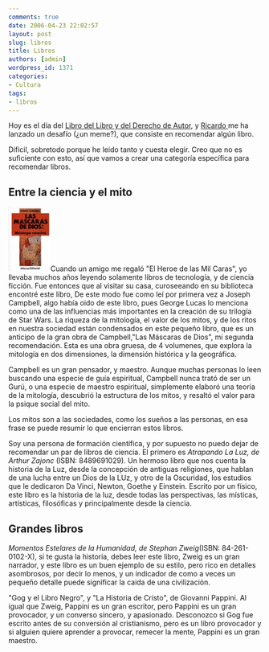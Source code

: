 ```yaml
---
comments: true
date: 2006-04-23 22:02:57
layout: post
slug: libros
title: Libros
authors: [admin]
wordpress_id: 1371
categories:
- Cultura
tags:
- libros
---
```


Hoy es el día del [Libro del Libro y del Derecho de Autor](http://replay.waybackmachine.org/20071028182259/http://portal.unesco.org/culture/es/ev.php-URL_ID=5125&URL_DO=DO_TOPIC&URL_SECTION=201.html), y [Ricardo ](http://replay.waybackmachine.org/20071028182259/http://www.ricardodiaz.org/)me ha lanzado un desafío (¿un meme?), que consiste en recomendar algún libro.

Dificil, sobretodo porque he leido tanto y cuesta elegir. Creo que no es suficiente con esto, así que vamos a crear una categoría específica para recomendar libros.


## Entre la ciencia y el mito


![lasmascaras.jpg](lasmascaras.jpg)Cuando un amigo me regaló "El Heroe de las Mil Caras", yo llevaba muchos años leyendo solamente libros de tecnología, y de ciencia ficción. Fue entonces que al visitar su casa, curoseeando en su biblioteca encontré este libro, De este modo fue como leí por primera vez a Joseph Campbell, algo había oido de este libro, pues George Lucas lo menciona como una de las influencias más importantes en la creación de su trilogía de Star Wars.
La riqueza de la mitología, el valor de los mitos, y de los ritos en nuestra sociedad están condensados en este pequeño libro, que es un anticipo de la gran obra de Campbell,"Las Máscaras de Dios", mi segunda recomendación. Esta es una obra gruesa, de 4 volumenes, que explora la mitología en dos dimensiones, la dimensión histórica y la geográfica.

Campbell es un gran pensador, y maestro. Aunque muchas personas lo leen buscando una especie de guía espiritual, Campbell nunca trató de ser un Gurú, o una especie de maestro espiritual, simplemente elaboró una teoría de la mitología, descubrió la estructura de los mitos, y resaltó el valor para la psique social del mito.

Los mitos son a las sociedades, como los sueños a las personas, en esa frase se puede resumir lo que encierran estos libros.

Soy una persona de formación científica, y por supuesto no puedo dejar de recomendar un par de libros de ciencia.
El primero es _Atrapando La Luz, de Arthur Zajonc_ (ISBN: 8489691029). Un hermoso libro que nos cuenta la historia de la Luz, desde la concepción de antiguas religiones, que hablan de una lucha entre un Dios de la LUz, y otro de la Oscuridad, los estudios que le dedicaron Da Vinci, Newton, Goethe y Einstein. Escrito por un físico, este libro es la historia de la luz, desde todas las perspectivas, las místicas, artísticas, filosóficas y principalmente desde la ciencia.


## Grandes libros


_Momentos Estelares de la Humanidad, de Stephan Zweig_(ISBN: 84-261-0102-X), si te gusta la historia, debes leer este libro, Zweig es un gran narrador, y este libro es un buen ejemplo de su estilo, pero rico en detalles asombrosos, por decir lo menos, y un indicador de como a veces un pequeño detalle puede significar la caida de una civilización.

"Gog y el Libro Negro", y "La Historia de Cristo", de Giovanni Pappini. Al igual que Zweig, Pappini es un gran escritor, pero Pappini es un gran provocador, y un converso sincero, y apasionado. Desconozco si Gog fue escrito antes de su conversión al cristianismo, pero es un libro provocador y si alguien quiere aprender a provocar, remecer la mente, Pappini es un gran maestro.